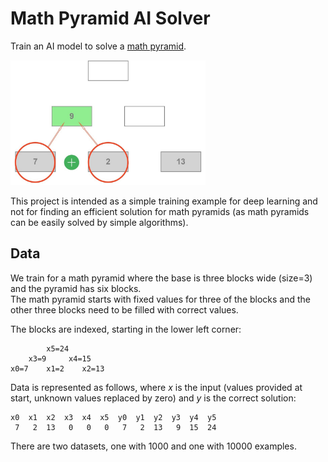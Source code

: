 # Math Pyramid AI Solver
Train an AI model to solve a [math pyramid](https://tobias-gaenzler.github.io/math-pyramid-react/).

<img src="https://github.com/tobias-gaenzler/math-pyramid/blob/main/src/main/resources/images/help_start.jpg?raw=true" height="200" />

This project is intended as a simple training example for deep learning and not for finding an efficient solution for math pyramids (as math pyramids can be easily solved by simple algorithms).

## Data
We train for a math pyramid where the base is three blocks wide (size=3) and the pyramid has six blocks.  
The math pyramid starts with fixed values for three of the blocks and the other three blocks need to be filled with correct values.  

The blocks are indexed, starting in the lower left corner:
```
        x5=24
    x3=9     x4=15
x0=7    x1=2    x2=13
```


Data is represented as follows, where _x_ is the input (values provided at start, unknown values replaced by zero)
and _y_ is the correct solution:
``` 
x0  x1  x2  x3  x4  x5  y0  y1  y2  y3  y4  y5
 7   2  13   0   0   0   7   2  13   9  15  24
```

There are two datasets, one with 1000 and one with 10000 examples.

